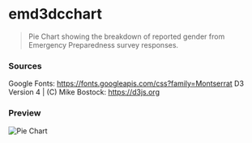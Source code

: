 # emd3dcchart
>Pie Chart showing the breakdown of reported gender from Emergency Preparedness survey responses.

### Sources


Google Fonts: https://fonts.googleapis.com/css?family=Montserrat
D3 Version 4 | (C) Mike Bostock: https://d3js.org


### Preview

![Pie Chart](https://github.com/cshookabaricia/emd3dcchart/blob/master/img/reportedgenderbreakdown.png)
